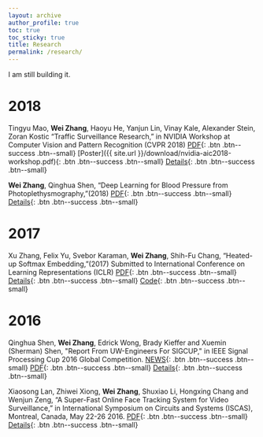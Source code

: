 ```yaml
---
layout: archive
author_profile: true
toc: true
toc_sticky: true
title: Research
permalink: /research/
---
```


I am still building it. 

# 2018

Tingyu Mao, **Wei Zhang**, Haoyu He, Yanjun Lin, Vinay Kale, Alexander Stein, Zoran Kostic “Traffic Surveillance Research,” in NVIDIA Workshop at Computer Vision and Pattern Recognition (CVPR 2018)
[PDF](http://openaccess.thecvf.com/content_cvpr_2018_workshops/papers/w3/Mao_AIC2018_Report_Traffic_CVPR_2018_paper.pdf){: .btn .btn--success .btn--small} [Poster]({{ site.url }}/download/nvidia-aic2018-workshop.pdf){: .btn .btn--success .btn--small} [Details](https://wei2624.github.io/research/traffic_surveillance/){: .btn .btn--success .btn--small}


**Wei Zhang**, Qinghua Shen, “Deep Learning for Blood Pressure from
Photoplethysmography,”(2018) 
[PDF](https://goo.gl/9Vp8xq){: .btn .btn--success .btn--small} [Details](https://wei2624.github.io/research/dl_bp_ppg/){: .btn .btn--success .btn--small}

# 2017

Xu Zhang, Felix Yu, Svebor Karaman, **Wei Zhang**, Shih-Fu Chang, “Heated-up Softmax Embedding,”(2017) Submitted to International Conference on Learning Representations (ICLR) 
[PDF](https://arxiv.org/abs/1809.04157){: .btn .btn--success .btn--small} [Details](https://wei2624.github.io/research/heated_up_softmax_embedding/){: .btn .btn--success .btn--small} [Code](https://github.com/ColumbiaDVMM/Heated_Up_Softmax_Embedding){: .btn .btn--success .btn--small} 



# 2016

Qinghua Shen, **Wei Zhang**, Edrick Wong, Brady Kieffer and Xuemin (Sherman) Shen, "Report From UW-Engineers For SIGCUP," in IEEE Signal Processing Cup 2016 Global Competition.
[NEWS](https://uwaterloo.ca/electrical-computer-engineering/news/uw-student-team-places-top-10-classification-accuracy-2016){: .btn .btn--success .btn--small} [PDF](https://goo.gl/Utrfwu){: .btn .btn--success .btn--small} [Details](https://wei2624.github.io/research/sig_cup_2016/){: .btn .btn--success .btn--small} 


Xiaosong Lan, Zhiwei Xiong, **Wei Zhang**, Shuxiao Li, Hongxing Chang and Wenjun Zeng, “A Super-Fast Online Face Tracking System for Video Surveillance,” in International Symposium on Circuits and Systems (ISCAS), Montreal, Canada, May 22-26 2016. 
[PDF](https://ieeexplore.ieee.org/stamp/stamp.jsp?arnumber=7538968){: .btn .btn--success .btn--small} [Details](https://wei2624.github.io/research/face_recog_trk/){: .btn .btn--success .btn--small} 
